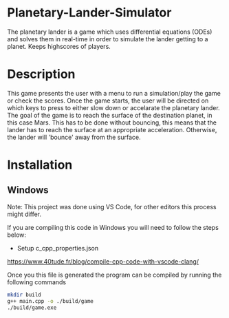 # Planetary-Lander-Simulator
The planetary lander is a game which uses differential equations (ODEs) and solves them in real-time in order to simulate the lander getting to a planet. Keeps highscores of players.

# Description

This game presents the user with a menu to run a simulation/play the game or check the scores.
Once the game starts, the user will be directed on which keys to press to either slow down or accelarate the planetary lander. The goal of the game is to reach the surface of the destination planet, in this case Mars. This has to be done without bouncing, this means that the lander has to reach the surface at an appropriate acceleration. Otherwise, the lander will 'bounce' away from the surface.

# Installation

## Windows
Note: This project was done using VS Code, for other editors this process might differ.

If you are compiling this code in Windows you will need to follow the steps below:

+ Setup c_cpp_properties.json

https://www.40tude.fr/blog/compile-cpp-code-with-vscode-clang/

Once you this file is generated the program can be compiled by running the following commands

```bash
mkdir build
g++ main.cpp -o ./build/game
./build/game.exe
```
